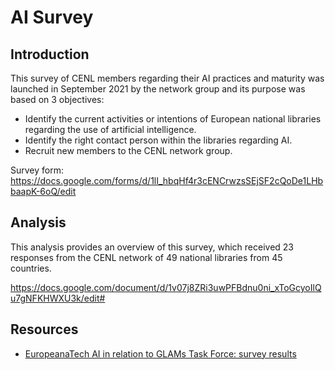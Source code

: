 # AI Survey 


## Introduction

This survey of CENL members regarding their AI practices and maturity was launched in September 2021 by the network group and its purpose was based on 3 objectives:
- Identify the current activities or intentions of European national libraries regarding the use of artificial intelligence.
- Identify the right contact person within the libraries regarding AI.
- Recruit new members to the CENL network group.



Survey form: https://docs.google.com/forms/d/1lI_hbqHf4r3cENCrwzsSEjSF2cQoDe1LHbbaapK-6oQ/edit

## Analysis
This analysis provides an overview of this survey, which received 23 responses from the CENL network of 49 national libraries from 45 countries.

https://docs.google.com/document/d/1v07j8ZRi3uwPFBdnu0ni_xToGcyoIlQu7gNFKHWXU3k/edit#

## Resources

- [EuropeanaTech AI in relation to GLAMs Task Force: survey results](https://pro.europeana.eu/post/task-force-publishes-artificial-intelligence-in-glams-survey-results)

